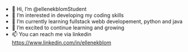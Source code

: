 - 👋 Hi, I’m @ellenekblomStudent
- 👀 I’m interested in developing my coding skills
- 🌱 I’m currently learning fullstack webb developement, python and java
- 💞️ I’m excited to continue learning and growing
- 📫 You can reach me via linkedin https://www.linkedin.com/in/ellenekblom 

<!---
ellenekblomStudent/ellenekblomStudent is a ✨ special ✨ repository because its `README.md` (this file) appears on your GitHub profile.
You can click the Preview link to take a look at your changes.
--->
